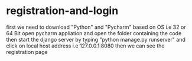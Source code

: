 # registration-and-login
first we need to download "Python" and "Pycharm" based on OS i.e 32 or 64 Bit
open pycharm appliation and open the folder containing the code
then start the django server by typing "python manage.py runserver"
and click on local host address i.e 127.0.0.1:8080
then we can see the registration page 
